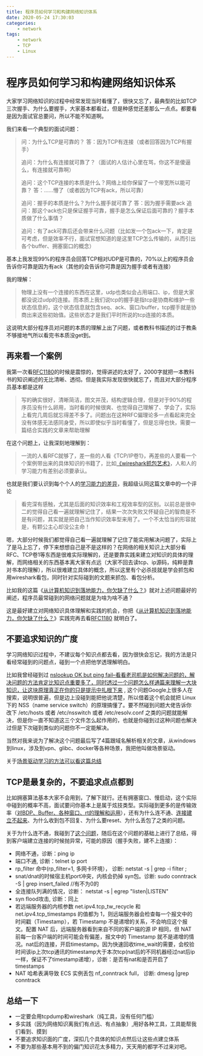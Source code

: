 ```yaml
---
title: 程序员如何学习和构建网络知识体系
date: 2020-05-24 17:30:03
categories:
    - network
tags:
    - network
    - TCP
    - Linux
---
```


# 程序员如何学习和构建网络知识体系

大家学习网络知识的过程中经常发现当时看懂了，很快又忘了，最典型的比如TCP三次握手、为什么要握手，大家基本都看过，但是种感觉还差那么一点点。都要看是因为面试官总要问，所以不能不知道啊。

我们来看一个典型的面试问题：

> 问：为什么TCP是可靠的？
> 答：因为TCP有连接（或者回答因为TCP有握手）
>
> 追问：为什么有连接就可靠了？（面试的人估计心里在骂，你这不是傻逼么，有连接就可靠啊）
>
> 追问：这个TCP连接的本质是什么？网络上给你保留了一个带宽所以能可靠？
> 答：……懵了（或者因为TCP有ack，所以可靠）
>
> 追问：握手的本质是什么？为什么握手就可靠了
> 答：因为握手需要ack
> 追问：那这个ack也只是保证握手可靠，握手是怎么保证后面可靠的？握手本质做了什么事情？
>
> 追问：有了ack可靠后还会带来什么问题（比如发一个包ack一下，肯定是可考虑，但是效率不行，面试官想知道的是这里TCP怎么传输的，从而引出各个buffer、拥塞窗口的概念）

基本上我发现99%的程序员会回答TCP相对UDP是可靠的，70%以上的程序员会告诉你可靠是因为有ack（其他的会告诉你可靠是因为握手或者有连接）

我的理解：

> 物理上没有一个连接的东西在这里，udp也类似会占用端口、ip，但是大家都没说过udp的连接。而本质上我们说tcp的握手是指tcp是协商和维护一些状态信息的，这个状态信息就包含seq、ack、窗口/buffer，tcp握手就是协商出来这些初始值。这些状态才是我们平时所说的tcp连接的本质。

这说明大部分程序员对问题的本质的理解上出了问题，或者教科书描述的过于教条不够接地气所以看完书本质没get到。



## 再来看一个案例

我第一次看[RFC1180](https://tools.ietf.org/html/rfc1180)的时候是震惊的，觉得讲述的太好了，2000字就把一本教科书的知识阐述的无比清晰、透彻。但是我实际发现很快就忘了，而且对大部分程序员基本都是这样

> 写的确实很好，清晰简洁，图文并茂，结构逻辑合理，但是对于90%的程序员没有什么卵用，当时看的时候很爽、也觉得自己理解了、学会了，实际上看完几周后就忘得差不多了。问题出在这种RFC偏理论多一点看起来完全没有体感无法感同身受，所以即使似乎当时看懂了，但是忘得也快，需要一篇结合实践的文章来帮助理解

在这个问题上，让我深刻地理解到：

> 一流的人看RFC就够了，差一些的人看《TCP/IP卷1》，再差些的人要看一个个案例带出来的具体知识的书籍了，比如[《wireshark抓包艺术》](https://book.douban.com/subject/26268767/)，人和人的学习能力有差别必须要承认。

也就是我们要认识到每个个人的[学习能力的差异](https://mp.weixin.qq.com/s/JlXWLpQSyj3Z_KMyUmzBPA)，我超级认同这篇文章中的一个评论

> 看完深有感触，尤其是后面的知识效率和工程效率型的区别。以前总是很中二的觉得自己看一遍就理解记住了，结果一次次失败又怀疑自己的智商是不是有问题，其实就是把自己当作知识效率型来用了。一个不太恰当的形容就是，有颗公主心却没公主命！

嗯，大部分时候我们都觉得自己看一遍就理解了记住了能实用解决问题了，实际上了是马上忘了，停下来想想自己是不是这样的？在网络的相关知识上大部分看RFC、TCP卷1等东西是很难实际理解的，还是要靠实践来建立对知识的具体的理解，而网络相关的东西基本离大家有点远（大家不回去读tcp、ip源码，纯粹是靠对书本的理解），所以很难建立具体的概念，所以这里有个必杀技就是学会抓包和用wireshark看包，同时针对实际碰到的文题来抓包、看包分析。

比如我的这篇《[从计算机知识到落地能力，你欠缺了什么？](https://mp.weixin.qq.com/s/x-ScSwEm3uQ2SFv-nAzNaA)》就对上述问题最好的阐述，程序员最常碰到的网络问题就是为啥为啥不通？

这是最好建立对网络知识具体理解和实践的机会，你把《[从计算机知识到落地能力，你欠缺了什么？](https://mp.weixin.qq.com/s/x-ScSwEm3uQ2SFv-nAzNaA)》实践完再去看[RFC1180](https://tools.ietf.org/html/rfc1180) 就明白了。



## 不要追求知识的广度

学习网络知识过程中，不建议每个知识点都去看，因为很快会忘记，我的方法是只看经常碰到的问题点，碰到一个点把他学透理解明白。

比如我曾经碰到过 [nslookup OK but ping fail–看看老司机是如何解决问题的，解决问题的方法肯定比知识点重要多了，同时透过一个问题怎么样通篇来理解一大块知识，让这块原理真正在你的只是提示中扎根下来](https://plantegg.github.io/2019/01/09/就是要你懂ping--nslookup-OK-but-ping-fail/) , 这个问题Google上很多人在搜索，说明很普遍，但是边上没碰到能把他说清楚，所以借着这个机会就把 Linux下的 NSS（name service switch）的原理搞懂了。要不然碰到问题大佬告诉你改下 /etc/hosts 或者  /etc/nsswitch 或者 /etc/resolv.conf 之类的问题就能解决，但是你一直不知道这三个文件怎么起作用的，也就是你碰到过这种问题也解决过但是下次碰到类似的问题你不一定能解决。

当然对我来说为了解决这个问题最后写了4篇跟域名解析相关的文章，从windows到linux，涉及到vpn、glibc、docker等各种场景，我把他叫做场景驱动。

关于[场景驱动学习的方法可以看这篇总结](https://mp.weixin.qq.com/s/JlXWLpQSyj3Z_KMyUmzBPA )



## TCP是最复杂的，不要追求点点都到

比如拥塞算法基本大家不会用到，了解下就行。还有拥塞窗口、慢启动，这个实际中碰到的概率不高，面试要问你基本上是属于炫技类型。实际碰到更多的是传输效率（[对BDP、Buffer、各种窗口、rt的理解和运用](https://mp.weixin.qq.com/s/fKWJrDNSAZjLsyobolIQKw)），还有为什么连不通、[连接建立不起来](https://mp.weixin.qq.com/s/yH3PzGEFopbpA-jw4MythQ)、为什么收到包不回复、为什么要reset、为什么丢包了之类的问题。

关于为什么连不通，我碰到了[这个问题](https://plantegg.github.io/2019/05/15/%E7%BD%91%E7%BB%9C%E9%80%9A%E4%B8%8D%E9%80%9A%E6%98%AF%E4%B8%AA%E5%A4%A7%E9%97%AE%E9%A2%98--%E5%8D%8A%E5%A4%9C%E9%B8%A1%E5%8F%AB/)，随后在这个问题的基础上进行了总结，得到客户端建立连接的时候抛异常，可能的原因（握手失败，建不上连接）：

-  网络不通，诊断：ping ip
-  端口不通,  诊断：telnet ip port
-  rp_filter 命中(rp_filter=1, 多网卡环境）， 诊断:  netstat -s | grep -i filter ;
-  snat/dnat的时候宿主机port冲突，内核会扔掉 syn包。诊断: sudo conntrack -S | grep  insert_failed //有不为0的
-  全连接队列满的情况，诊断： netstat -s | egrep "listen|LISTEN" 
-  syn flood攻击, 诊断：同上
-  若远端服务器的内核参数 net.ipv4.tcp_tw_recycle 和 net.ipv4.tcp_timestamps 的值都为 1，则远端服务器会检查每一个报文中的时间戳（Timestamp），若 Timestamp 不是递增的关系，不会响应这个报文。配置 NAT 后，远端服务器看到来自不同的客户端的源 IP 相同，但 NAT 前每一台客户端的时间可能会有偏差，报文中的 Timestamp 就不是递增的情况。nat后的连接，开启timestamp。因为快速回收time_wait的需要，会校验时间该ip上次tcp通讯的timestamp大于本次tcp(nat后的不同机器经过nat后ip一样，保证不了timestamp递增），诊断：是否有nat和是否开启了timestamps
-  NAT 哈希表满导致 ECS 实例丢包 nf_conntrack full， 诊断: dmesg |grep conntrack



## 总结一下

- 一定要会用tcpdump和wireshark（纯工具，没有任何门槛）
- 多实践（因为网络知识离我们有点远、有点抽象）,用好各种工具，工具能帮我们看到、摸到
- 不要追求知识面的广度，深扣几个具体的知识点然后让这些点建立体系
- 不要为那些基本用不到的偏门知识花太多精力，天天用的都学不过来对吧。